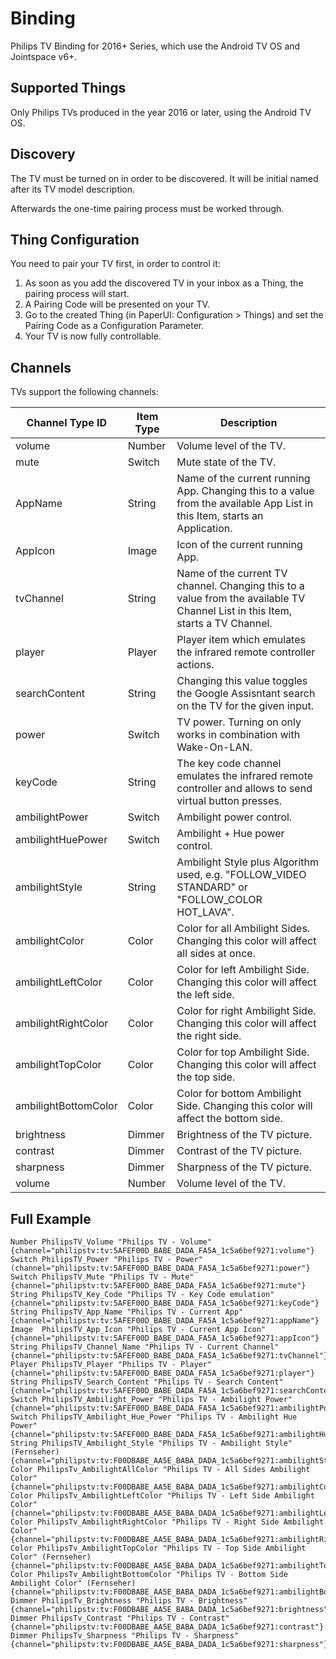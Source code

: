 # <bindingName> Binding

Philips TV Binding for 2016+ Series, which use the Android TV OS and Jointspace v6+.
## Supported Things

Only Philips TVs produced in the year 2016 or later, using the Android TV OS.

## Discovery

The TV must be turned on in order to be discovered. It will be initial named after its TV model description.
 
Afterwards the one-time pairing process must be worked through.

## Thing Configuration


You need to pair your TV first, in order to control it:

1.  As soon as you add the discovered TV in your inbox as a Thing, the pairing process will start.
2.  A Pairing Code will be presented on your TV.
3.  Go to the created Thing (in PaperUI: Configuration > Things) and set the Pairing Code as a Configuration Parameter.
4. Your TV is now fully controllable.

## Channels

TVs support the following channels:

| Channel Type ID  | Item Type | Description                                                                                             |
|------------------|-----------|---------------------------------------------------------------------------------------------------------|
| volume           | Number    | Volume level of the TV.                                                                                 |
| mute             | Switch    | Mute state of the TV.                                                                                   |
| AppName          | String    | Name of the current running App. Changing this to a value from the available App List in this Item, starts an Application.                                                                             |
| AppIcon          | Image     | Icon of the current running App.                                                                               |
| tvChannel        | String    | Name of the current TV channel. Changing this to a value from the available TV Channel List in this Item, starts a TV Channel.                                                                             |
| player           | Player    | Player item which emulates the infrared remote controller actions.                                                         |
| searchContent    | String    | Changing this value toggles the Google Assisntant search on the TV for the given input.                                                           |
| power            | Switch    | TV power. Turning on only works in combination with Wake-On-LAN.                        |
| keyCode          | String    | The key code channel emulates the infrared remote controller and allows to send virtual button presses. |
| ambilightPower   | Switch    | Ambilight power control.                        | 
| ambilightHuePower| Switch    | Ambilight + Hue power control.                        |
| ambilightStyle   | String    | Ambilight Style plus Algorithm used, e.g. "FOLLOW_VIDEO STANDARD" or "FOLLOW_COLOR HOT_LAVA".           |
| ambilightColor   | Color     | Color for all Ambilight Sides. Changing this color will affect all sides at once.                       |
| ambilightLeftColor| Color    | Color for left Ambilight Side. Changing this color will affect the left side.                           |
| ambilightRightColor| Color   | Color for right Ambilight Side. Changing this color will affect the right side.                         |
| ambilightTopColor| Color     | Color for top Ambilight Side. Changing this color will affect the top side.                             |
| ambilightBottomColor| Color  | Color for bottom Ambilight Side. Changing this color will affect the bottom side.                       |
| brightness       | Dimmer    | Brightness of the TV picture.                                                                           |
| contrast         | Dimmer    | Contrast of the TV picture.                                                                             |
| sharpness        | Dimmer    | Sharpness of the TV picture.                                                                            |
| volume           | Number    | Volume level of the TV.                                                                                 |
## Full Example

```
Number PhilipsTV_Volume "Philips TV - Volume" {channel="philipstv:tv:5AFEF00D_BABE_DADA_FA5A_1c5a6bef9271:volume"}
Switch PhilipsTV_Power "Philips TV - Power" (channel="philipstv:tv:5AFEF00D_BABE_DADA_FA5A_1c5a6bef9271:power"}
Switch PhilipsTV_Mute "Philips TV - Mute" {channel="philipstv:tv:5AFEF00D_BABE_DADA_FA5A_1c5a6bef9271:mute"}
String PhilipsTV_Key_Code "Philips TV - Key Code emulation" {channel="philipstv:tv:5AFEF00D_BABE_DADA_FA5A_1c5a6bef9271:keyCode"}
String PhilipsTV_App_Name "Philips TV - Current App" {channel="philipstv:tv:5AFEF00D_BABE_DADA_FA5A_1c5a6bef9271:appName"}
Image  PhilipsTV_App_Icon "Philips TV - Current App Icon" {channel="philipstv:tv:5AFEF00D_BABE_DADA_FA5A_1c5a6bef9271:appIcon"}
String PhilipsTV_Channel_Name "Philips TV - Current Channel" {channel="philipstv:tv:5AFEF00D_BABE_DADA_FA5A_1c5a6bef9271:tvChannel"}
Player PhilipsTV_Player "Philips TV - Player" {channel="philipstv:tv:5AFEF00D_BABE_DADA_FA5A_1c5a6bef9271:player"}
String PhilipsTV_Search_Content "Philips TV - Search Content" {channel="philipstv:tv:5AFEF00D_BABE_DADA_FA5A_1c5a6bef9271:searchContent"}
Switch PhilipsTV_Ambilight_Power "Philips TV - Ambilight Power" {channel="philipstv:tv:5AFEF00D_BABE_DADA_FA5A_1c5a6bef9271:ambilightPower"}
Switch PhilipsTV_Ambilight_Hue_Power "Philips TV - Ambilight Hue Power" {channel="philipstv:tv:5AFEF00D_BABE_DADA_FA5A_1c5a6bef9271:ambilightHuePower"}
String PhilipsTV_Ambilight_Style "Philips TV - Ambilight Style" (Fernseher) {channel="philipstv:tv:F00DBABE_AA5E_BABA_DADA_1c5a6bef9271:ambilightStyle"}
Color PhilipsTv_AmbilightAllColor "Philips TV - All Sides Ambilight Color" {channel="philipstv:tv:F00DBABE_AA5E_BABA_DADA_1c5a6bef9271:ambilightColor"}
Color PhilipsTv_AmbilightLeftColor "Philips TV - Left Side Ambilight Color" {channel="philipstv:tv:F00DBABE_AA5E_BABA_DADA_1c5a6bef9271:ambilightLeftColor"}
Color PhilipsTv_AmbilightRightColor "Philips TV - Right Side Ambilight Color" {channel="philipstv:tv:F00DBABE_AA5E_BABA_DADA_1c5a6bef9271:ambilightRightColor"}
Color PhilipsTv_AmbilightTopColor "Philips TV - Top Side Ambilight Color" (Fernseher) {channel="philipstv:tv:F00DBABE_AA5E_BABA_DADA_1c5a6bef9271:ambilightTopColor"}
Color PhilipsTv_AmbilightBottomColor "Philips TV - Bottom Side Ambilight Color" (Fernseher) {channel="philipstv:tv:F00DBABE_AA5E_BABA_DADA_1c5a6bef9271:ambilightBottomColor"}
Dimmer PhilipsTv_Brightness "Philips TV - Brightness" {channel="philipstv:tv:F00DBABE_AA5E_BABA_DADA_1c5a6bef9271:brightness"}
Dimmer PhilipsTv_Contrast "Philips TV - Contrast" {channel="philipstv:tv:F00DBABE_AA5E_BABA_DADA_1c5a6bef9271:contrast"}
Dimmer PhilipsTv_Sharpness "Philips TV - Sharpness" {channel="philipstv:tv:F00DBABE_AA5E_BABA_DADA_1c5a6bef9271:sharpness"}
```
